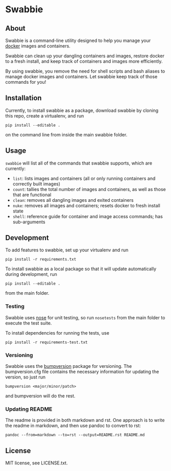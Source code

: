 # Swabbie


## About

Swabbie is a command-line utility designed to help you manage your [docker](https://www.docker.com/) 
images and containers. 

Swabbie can clean up your dangling containers and images, restore docker to a fresh install,
and keep track of containers and images more efficiently.

By using swabbie, you remove the need for shell scripts and bash aliases to manage 
docker images and containers. Let swabbie keep track of those commands for you!


## Installation

Currently, to install swabbie as a package, download swabbie by cloning this repo, 
create a virtualenv, and run

    pip install --editable .
    
on the command line from inside the main swabbie folder.


## Usage

`swabbie` will list all of the commands that swabbie supports, which are currently:

* `list`: lists images and containers (all or only running containers and correctly built images)
* `count`: tallies the total number of images and containers, as well as those that are functional
* `clean`: removes all dangling images and exited containers
* `nuke`: removes all images and containers; resets docker to fresh install state
* `shell`: reference guide for container and image access commands; has sub-arguments


## Development

To add features to swabbie, set up your virtualenv and run
    
    pip install -r requirements.txt

To install swabbie as a local package so that it will update automatically during development, run
   
    pip install --editable .

from the main folder.

### Testing

Swabbie uses [nose](https://github.com/nose-devs/nose) for unit testing, 
so run `nosetests` from the main folder to execute the test suite.

To install dependencies for running the tests, use 

    pip install -r requirements-test.txt
    
### Versioning

Swabbie uses the [bumpversion](https://github.com/peritus/bumpversion) 
package for versioning. The bumpversion.cfg file contains the necessary
information for updating the version, so just run 

    bumpversion <major/minor/patch>
    
and bumpversion will do the rest.

### Updating README

The readme is provided in both markdown and rst. One approach is to 
write the readme in markdown, and then use pandoc to convert to rst:

    pandoc --from=markdown --to=rst --output=README.rst README.md
    
## License 

MIT license, see LICENSE.txt.